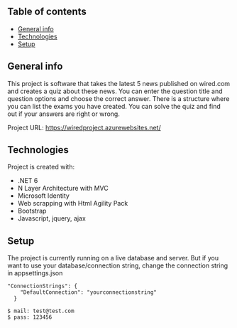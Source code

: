 ## Table of contents
* [General info](#general-info)
* [Technologies](#technologies)
* [Setup](#setup)

## General info
This project is software that takes the latest 5 news published on wired.com and creates a quiz about these news. You can enter the question title and question options and choose the correct answer. There is a structure where you can list the exams you have created. You can solve the quiz and find out if your answers are right or wrong.

Project URL: https://wiredproject.azurewebsites.net/
	
## Technologies
Project is created with:
* .NET 6
* N Layer Architecture with MVC
* Microsoft Identity
* Web scrapping with Html Agility Pack
* Bootstrap
* Javascript, jquery, ajax
	
## Setup
The project is currently running on a live database and server.
But if you want to use your database/connection string, change the connection string in appsettings.json

```
"ConnectionStrings": {
    "DefaultConnection": "yourconnectionstring"
  }
```

```
$ mail: test@test.com
$ pass: 123456
```
